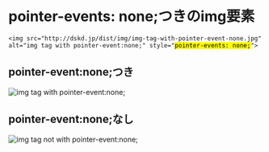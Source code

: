 # pointer-events: none;つきのimg要素

<pre><code data-language="html">&lt;img src="http://dskd.jp/dist/img/img-tag-with-pointer-event-none.jpg" alt="img tag with pointer-event:none;" style="<mark>pointer-events: none;</mark>"&gt;</code></pre>

<h2>pointer-event:none;つき</h2>

<img src="http://dskd.jp/dist/img/img-tag-with-pointer-event-none.jpg" alt="img tag with pointer-event:none;" style="pointer-events: none;">

<h2>pointer-event:none;なし</h2>

<img src="http://dskd.jp/dist/img/img-tag-with-pointer-event-none.jpg" alt="img tag not with pointer-event:none;">